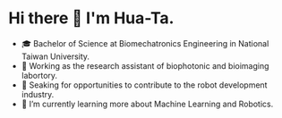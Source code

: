 # Hi there 👋 I'm Hua-Ta.
<!--
**htliang517/htliang517** is a ✨ _special_ ✨ repository because its `README.md` (this file) appears on your GitHub profile.
** Go to : "https://shields.io/" to create badges.
-->
- 🎓 Bachelor of Science at Biomechatronics Engineering in National Taiwan University.
- 💼 Working as the research assistant of biophotonic and bioimaging labortory.
- 👯 Seaking for opportunities to contribute to the robot development industry.
- 🌱 I’m currently learning more about Machine Learning and Robotics.
